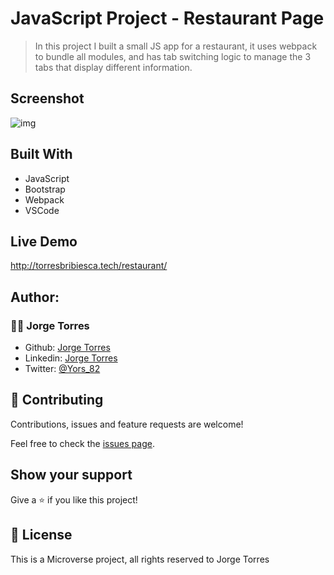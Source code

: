 # JavaScript Project - Restaurant Page 

>  In this project I built a small JS app for a restaurant, it uses webpack to bundle all modules, and has tab switching logic to manage the 3 tabs that display different information.
## Screenshot

![img](./src/assets/images/Screenshot.png)

## Built With

- JavaScript
- Bootstrap
- Webpack
- VSCode

## Live Demo
http://torresbribiesca.tech/restaurant/

## Author:

### 👨‍💻 Jorge Torres

- Github: [Jorge Torres](https://github.com/Yors-git)
- Linkedin: [Jorge Torres](https://www.linkedin.com/in/jtbribiesca/)
- Twitter: [@Yors_82](https://twitter.com/Yors_82)

## 🤝 Contributing

Contributions, issues and feature requests are welcome!

Feel free to check the [issues page](https://github.com/Yors-git/restaurant/issues).

## Show your support

Give a ⭐️ if you like this project!

## 📝 License

This is a Microverse project, all rights reserved to Jorge Torres
